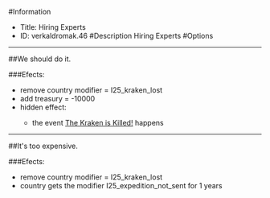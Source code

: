 #Information
 - Title: Hiring Experts
 - ID: verkaldromak.46
#Description
Hiring Experts
#Options

___
##We should do it.

###Efects:<ul><li>remove country modifier = I25_kraken_lost</li><li>add treasury = -10000</li><li>hidden effect:</li><ul><li>the event [The Kraken is Killed!](../events/the_kraken_is_killed.md) happens</li></ul></ul>

___
##It's too expensive.

###Efects:<ul><li>remove country modifier = I25_kraken_lost</li><li>country gets the modifier I25_expedition_not_sent for 1 years</li></ul>
